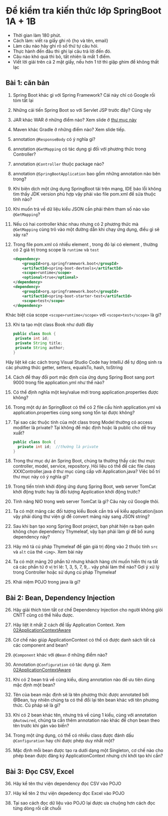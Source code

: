 # Đề kiểm tra kiến thức lớp SpringBoot 1A + 1B

- Thời gian làm 180 phút.
- Cách làm: viết ra giấy ghi rõ {họ và tên, email}
- Làm câu nào hãy ghi rõ số thứ tự câu hỏi.
- Thực hành đến đâu thì ghi lại câu trả lời đến đó.
- Câu nào khó quá thì bỏ, tất nhiên là mất 1 điểm.
- Viết lời giải trên cả 2 mặt giấy, nếu hơn 1 tờ thì giập ghim để không thất lạc


## Bài 1: căn bản
1. Spring Boot khác gì với Spring Framework? Cái này chỉ có Google rồi tóm tắt lại

2. Những cải tiến Spring Boot so với Servlet JSP trước đây? Cũng vậy

3. JAR khác WAR ở những điểm nào? Xem slide ở [thư mục này](https://github.com/TechMaster/SpringBootBasic/tree/main/basic/slides)

4. Maven khác Gradle ở những điểm nào? Xem slide tiếp.

5. annotation ```@ResponseBody``` có ý nghĩa gì?

6. annotation ```@GetMapping``` có tác dụng gì đối với phương thức trong Controller?

7. annotation ```@Controller``` thuộc package nào?

8. annotation ```@SpringBootApplication``` bao gồm những annotation nào bên trong?

9. Khi biên dịch một ứng dụng SpringBoot tải trên mạng, IDE báo lỗi không tìm thấy JDK version phù hợp vậy phải vào file pom.xml để sửa thuộc tính nào?

10. Khi muốn trả về dữ liệu kiểu JSON cần phải thêm tham số nào vào ```@GetMapping```?

11. Nếu có hai controller khác nhau nhưng có 2 phương thức mà ```@GetMapping``` cùng trỏ vào một đường dẫn khi chạy ứng dụng, điều gì sẽ xảy ra?

12. Trong file pom.xml có nhiều element <dependency>, trong đó lại có element <scope>, thường có 2 giá trị trong scope là ```runtime``` và ```test```
	```xml
	<dependency>
		<groupId>org.springframework.boot</groupId>
		<artifactId>spring-boot-devtools</artifactId>
		<scope>runtime</scope>
		<optional>true</optional>
	</dependency>
	<dependency>
		<groupId>org.springframework.boot</groupId>
		<artifactId>spring-boot-starter-test</artifactId>
		<scope>test</scope>
	</dependency>
	```
Khác biệt của scope  ```<scope>runtime</scope>``` với ```<scope>test</scope>``` là gì?

13. Khi ta tạo một class Book như dưới đây
	```java
	public class Book {
	 private int id;
	 private String title;
	 private String author;
	}
	```
Hãy liệt kê các cách trong Visual Studio Code hay IntelliJ để tự động sinh ra các phương thức getter, setters, equalsTo, hash, toString

14. Cách để thay đổi port mặc định của ứng dụng Spring Boot sang port 9000 trong file application.yml như thế nào?

15. Có thể định nghĩa một key/value mới trong application.properties được không?

16. Trong một dự án SpringBoot có thể có 2 file cấu hình application.yml và application.properties cùng song song tồn tại được không?

17. Tại sao các thuộc tính của một class trong Model thường có access modifier là private? Tại không để mặc định hoặc là public cho dễ truy xuất?
	```java
	public class Book {
	  private int id;  //thường là private
	}
	```

18. Trong thư mục dự án Spring Boot, chúng ta thường thấy các thư mực controller, model, service, repository. Hỏi liệu có thể để các file class XXXController.java ở thư mục cùng cấp với Application.java?
Việc bố trí thư mục này có ý nghĩa gì?


19. Trong tiến trình khởi động ứng dụng Spring Boot, web server TomCat khởi động trước hay là đối tượng Application khởi động trước?

20. Tính năng NIO trong web server TomCat là gì? Câu này cứ Google thôi.

21. Ta có một mảng các đối tượng kiểu Book cần trả về kiểu application/json vậy phải dùng thư viện gì để convert mảng này sang JSON string?

22. Sau khi bạn tạo xong Spring Boot project, bạn phát hiện ra bạn quên không chọn dependency Thymeleaf, vậy bạn phải làm gì để bổ xung dependency này?

23. Hãy mô tả cú pháp Thymeleaf để gán giá trị động vào 2 thuộc tính ```src``` và ```alt``` của thẻ ```<img>```. Xem bài này [](../05bookcollection/bookstore/)

24. Ta có một mảng 20 phần tử nhưng khách hàng chỉ muốn hiển thị ra tất cả các phần tử ở vị trí lẻ: 1, 3, 5, 7, 9,.. vậy phải làm thế nào? Gợi ý xử lý trong Controller hoặc sử dụng cú pháp Thymeleaf

25. Khái niệm POJO trong java là gì?


## Bài 2: Bean, Dependency Injection
26. Hãy giải thích tóm tắt cơ chế Dependency Injection cho người không giỏi CNTT cũng có thể hiểu được.

27. Hãy liệt ít nhất 2 cách để lấy Application Context. Xem [02ApplicationContextAware](../../bean/02ApplicationContextAware/demobean)

28. Cơ chế nào giúp ApplicationContext có thể có được danh sách tất cả các component and bean?

29. ```@Component``` khác với ```@Bean``` ở những điểm nào?

30. Annotation ```@Configuration``` có tác dụng gì. Xem [02ApplicationContextAware](../../bean/02ApplicationContextAware/demobean)

31. Khi có 2 bean trả về cùng kiểu, dùng annotation nào để ưu tiên dùng mặc định một bean?

32. Tên của bean mặc định sẽ là tên phương thức được annotated bởi @Bean, tuy nhiên chúng ta có thể đổi lại tên bean khác với tên phương thức. Cú pháp sẽ là gì?

33. Khi có 2 bean khác tên, nhưng trả về cùng 1 kiểu, cùng với annotation ```@Autowired```, chúng ta cần thêm annotation nào khác để chọn bean theo tên trước khi gán vào biến?

34. Trong một ứng dụng, có thể có nhiều class được đánh dấu ```@Configuration``` hay chỉ được phép duy nhất một?

35. Mặc định mỗi bean được tạo ra dưới dạng một Singleton, cơ chế nào cho phép bean được đăng ký ApplicationContext nhưng chỉ khởi tạo khi cần?

## Bài 3: Đọc CSV, Excel
36. Hãy kể tên thư viện dependency đọc CSV vào POJO

37. Hãy kể tên 2 thư viện depedency đọc Excel vào POJO

38. Tại sao cách đọc dữ liệu vào POJO lại được ưa chuộng hơn cách đọc từng dòng rồi cắt chuỗi
